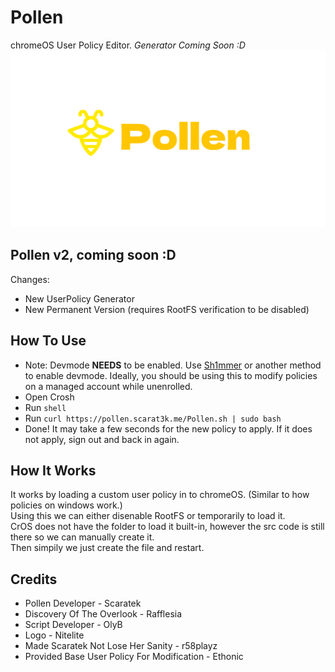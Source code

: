 # Pollen
chromeOS User Policy Editor. *Generator Coming Soon :D*
![Pollen](/Pollen.svg)

## Pollen v2, coming soon :D
Changes:
- New UserPolicy Generator
- New Permanent Version (requires RootFS verification to be disabled)

## How To Use
- Note: Devmode **NEEDS** to be enabled. Use [Sh1mmer](https://github.com/coolelectronics/sh1mmer) or another method to enable devmode. Ideally, you should be using this to modify policies on a managed account while unenrolled.
- Open Crosh
- Run `shell`
- Run `curl https://pollen.scarat3k.me/Pollen.sh | sudo bash`
- Done! It may take a few seconds for the new policy to apply. If it does not apply, sign out and back in again.

## How It Works
It works by loading a custom user policy in to chromeOS. (Similar to how policies on windows work.)  
Using this we can either disenable RootFS or temporarily to load it.  
CrOS does not have the folder to load it built-in, however the src code is still there so we can manually create it.  
Then simpily we just create the file and restart.

## Credits
- Pollen Developer - Scaratek
- Discovery Of The Overlook - Rafflesia
- Script Developer - OlyB
- Logo - Nitelite
- Made Scaratek Not Lose Her Sanity - r58playz
- Provided Base User Policy For Modification - Ethonic
